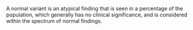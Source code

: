 A normal variant is an atypical finding that is seen in a percentage of the population, which generally has no clinical significance, and is considered within the spectrum of normal findings.